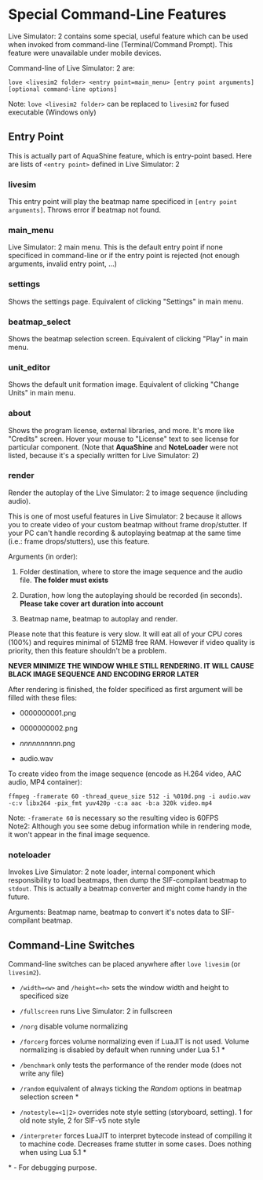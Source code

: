 Special Command-Line Features
=============================

Live Simulator: 2 contains some special, useful feature which can be used when invoked from command-line (Terminal/Command Prompt). This feature were unavailable under mobile devices.

Command-line of Live Simulator: 2 are:

	love <livesim2 folder> <entry point=main_menu> [entry point arguments] [optional command-line options]

Note: `love <livesim2 folder>` can be replaced to `livesim2` for fused executable (Windows only)

Entry Point
-----------

This is actually part of AquaShine feature, which is entry-point based. Here are lists of `<entry point>` defined in Live Simulator: 2

### livesim

This entry point will play the beatmap name specificed in `[entry point arguments]`. Throws error if beatmap not found.

### main_menu

Live Simulator: 2 main menu. This is the default entry point if none specificed in command-line or if the entry point is rejected (not enough arguments, invalid entry point, ...)

### settings

Shows the settings page. Equivalent of clicking "Settings" in main menu.

### beatmap_select

Shows the beatmap selection screen. Equivalent of clicking "Play" in main menu.

### unit_editor

Shows the default unit formation image. Equivalent of clicking "Change Units" in main menu.

### about

Shows the program license, external libraries, and more. It's more like "Credits" screen. Hover your mouse to "License" text to see license for particular component. (Note that **AquaShine** and **NoteLoader** were not listed, because it's a specially written for Live Simulator: 2)

### render

Render the autoplay of the Live Simulator: 2 to image sequence (including audio).

This is one of most useful features in Live Simulator: 2 because it allows you to create video of your custom beatmap without frame drop/stutter. If your PC can't handle recording & autoplaying beatmap at the same time (i.e.: frame drops/stutters), use this feature.

Arguments (in order):

1. Folder destination, where to store the image sequence and the audio file. **The folder must exists**

2. Duration, how long the autoplaying should be recorded (in seconds). **Please take cover art duration into account**

3. Beatmap name, beatmap to autoplay and render.

Please note that this feature is very slow. It will eat all of your CPU cores (100%) and requires minimal of 512MB free RAM. However if video quality is priority, then this feature shouldn't be a problem.

**NEVER MINIMIZE THE WINDOW WHILE STILL RENDERING. IT WILL CAUSE BLACK IMAGE SEQUENCE AND ENCODING ERROR LATER**

After rendering is finished, the folder specificed as first argument will be filled with these files:

* 0000000001.png

* 0000000002.png

* _nnnnnnnnnn_.png

* audio.wav

To create video from the image sequence (encode as H.264 video, AAC audio, MP4 container):

	ffmpeg -framerate 60 -thread_queue_size 512 -i %010d.png -i audio.wav -c:v libx264 -pix_fmt yuv420p -c:a aac -b:a 320k video.mp4

Note: `-framerate 60` is necessary so the resulting video is 60FPS  
Note2: Although you see some debug information while in rendering mode, it won't appear in the final image sequence.

### noteloader

Invokes Live Simulator: 2 note loader, internal component which responsibility to load beatmaps, then dump the SIF-compilant beatmap to `stdout`. This is actually a beatmap converter and might come handy in the future.

Arguments: Beatmap name, beatmap to convert it's notes data to SIF-compilant beatmap.

Command-Line Switches
---------------------

Command-line switches can be placed anywhere after `love livesim` (or `livesim2`).

* `/width=<w>` and `/height=<h>` sets the window width and height to specificed size

* `/fullscreen` runs Live Simulator: 2 in fullscreen

* `/norg` disable volume normalizing

* `/forcerg` forces volume normalizing even if LuaJIT is not used. Volume normalizing is disabled by default when running under Lua 5.1 \*

* `/benchmark` only tests the performance of the render mode (does not write any file)

* `/random` equivalent of always ticking the *Random* options in beatmap selection screen \*

* `/notestyle=<1|2>` overrides note style setting (storyboard, setting). 1 for old note style, 2 for SIF-v5 note style

* `/interpreter` forces LuaJIT to interpret bytecode instead of compiling it to machine code. Decreases frame stutter in some cases. Does nothing when using Lua 5.1 \*

\* - For debugging purpose.

